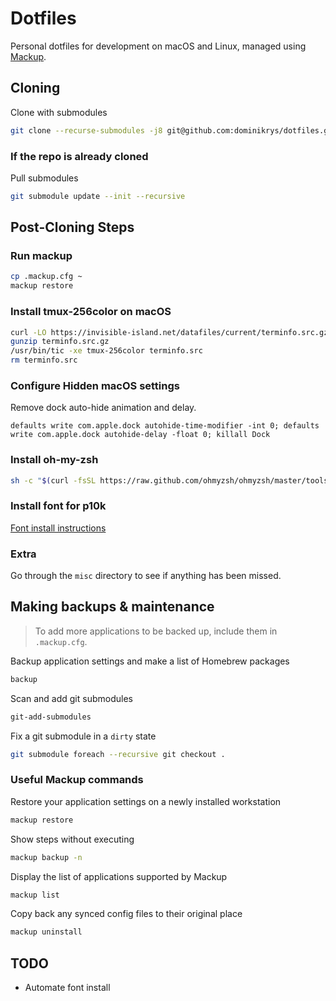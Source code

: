 # Dotfiles

Personal dotfiles for development on macOS and Linux, managed using [Mackup](https://github.com/lra/mackup).

## Cloning

Clone with submodules

```bash
git clone --recurse-submodules -j8 git@github.com:dominikrys/dotfiles.git
```

### If the repo is already cloned

Pull submodules

```bash
git submodule update --init --recursive
```

## Post-Cloning Steps

### Run mackup

```bash
cp .mackup.cfg ~
mackup restore
```

### Install tmux-256color on macOS

```bash
curl -LO https://invisible-island.net/datafiles/current/terminfo.src.gz
gunzip terminfo.src.gz
/usr/bin/tic -xe tmux-256color terminfo.src
rm terminfo.src
```

### Configure Hidden macOS settings

Remove dock auto-hide animation and delay.

```plaintext
defaults write com.apple.dock autohide-time-modifier -int 0; defaults write com.apple.dock autohide-delay -float 0; killall Dock
```

### Install oh-my-zsh

```bash
sh -c "$(curl -fsSL https://raw.github.com/ohmyzsh/ohmyzsh/master/tools/install.sh)"
```

### Install font for p10k

[Font install instructions](https://github.com/romkatv/powerlevel10k#manual-font-installation)


### Extra

Go through the `misc` directory to see if anything has been missed.

## Making backups & maintenance

> To add more applications to be backed up, include them in `.mackup.cfg`.

Backup application settings and make a list of Homebrew packages

```bash
backup
```

Scan and add git submodules

```bash
git-add-submodules
```

Fix a git submodule in a `dirty` state

```bash
git submodule foreach --recursive git checkout .
```

### Useful Mackup commands

Restore your application settings on a newly installed workstation

```bash
mackup restore
```

Show steps without executing

```bash
mackup backup -n
```

Display the list of applications supported by Mackup

```bash
mackup list
```

Copy back any synced config files to their original place

```bash
mackup uninstall
```

## TODO

- Automate font install
